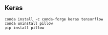 ## Keras

```
conda install -c conda-forge keras tensorflow
conda uninstall pillow
pip install pillow
```
